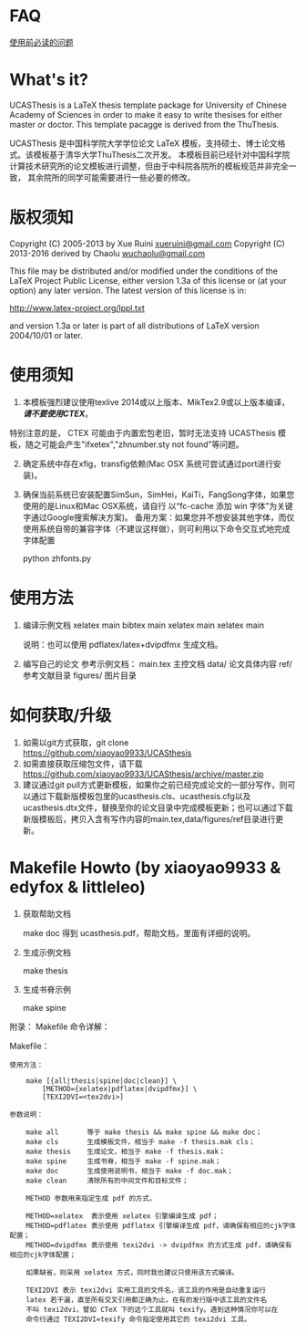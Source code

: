 FAQ
===
[使用前必读的问题](https://github.com/xiaoyao9933/UCASthesis/wiki)

What's it?
==========

UCASThesis is a LaTeX thesis template package for University of Chinese Academy of Sciences in order to
make it easy to write thesises for either master or doctor. This template pacagge is derived from the 
ThuThesis.

UCASThesis 是中国科学院大学学位论文 LaTeX 模板，支持硕士、博士论文格式。该模板基于清华大学ThuThesis二次开发。
本模板目前已经针对中国科学院计算技术研究所的论文模板进行调整，但由于中科院各院所的模板规范并非完全一致，
其余院所的同学可能需要进行一些必要的修改。

版权须知
========
Copyright (C) 2005-2013 by Xue Ruini <xueruini@gmail.com>
Copyright (C) 2013-2016 derived by Chaolu <wuchaolu@gmail.com>

This file may be distributed and/or modified under the
conditions of the LaTeX Project Public License, either version 1.3a
of this license or (at your option) any later version.
The latest version of this license is in:

http://www.latex-project.org/lppl.txt

and version 1.3a or later is part of all distributions of LaTeX
version 2004/10/01 or later.

使用须知
========

1. 本模板强烈建议使用texlive 2014或以上版本、MikTex2.9或以上版本编译，***请不要使用CTEX***。
  
  特别注意的是， CTEX 可能由于内置宏包老旧，暂时无法支持 UCASThesis 模板，随之可能会产生"ifxetex","zhnumber.sty not found"等问题。

2. 确定系统中存在xfig，transfig依赖(Mac OSX 系统可尝试通过port进行安装)。

3. 确保当前系统已安装配置SimSun，SimHei，KaiTi，FangSong字体，如果您使用的是Linux和Mac OSX系统，请自行
以“fc-cache 添加 win 字体”为关键字通过Google搜索解决方案)。
备用方案：如果您并不想安装其他字体，而仅使用系统自带的兼容字体（不建议这样做），则可利用以下命令交互式地完成字体配置

    python zhfonts.py

使用方法
========
1. 编译示例文档
   xelatex main
   bibtex main
   xelatex main
   xelatex main

   说明：也可以使用 pdflatex/latex+dvipdfmx 生成文档。

2. 编写自己的论文
   参考示例文档：
     main.tex   主控文档
     data/      论文具体内容
     ref/       参考文献目录
     figures/   图片目录
   

如何获取/升级
=============
1. 如需以git方式获取，git clone https://github.com/xiaoyao9933/UCASthesis
2. 如需直接获取压缩包文件，请下载 https://github.com/xiaoyao9933/UCASthesis/archive/master.zip
3. 建议通过git pull方式更新模板，如果你之前已经完成论文的一部分写作，则可以通过下载新版模板包里的ucasthesis.cls、ucasthesis.cfg以及ucasthesis.dtx文件，替换至你的论文目录中完成模板更新；也可以通过下载新版模板后，拷贝入含有写作内容的main.tex,data/figures/ref目录进行更新。


Makefile Howto (by xiaoyao9933 & edyfox & littleleo)
====================================================
1. 获取帮助文档

   make doc   得到 ucasthesis.pdf，帮助文档，里面有详细的说明。

2. 生成示例文档

   make thesis

3. 生成书脊示例   

   make spine

附录： Makefile 命令详解：

Makefile：

    使用方法：

        make [{all|thesis|spine|doc|clean}] \
            [METHOD={xelatex|pdflatex|dvipdfmx}] \
            [TEXI2DVI=<tex2dvi>]

    参数说明：

        make all       等于 make thesis && make spine && make doc；
        make cls       生成模板文件，相当于 make -f thesis.mak cls；
        make thesis    生成论文，相当于 make -f thesis.mak；
        make spine     生成书脊，相当于 make -f spine.mak；
        make doc       生成使用说明书，相当于 make -f doc.mak；
        make clean     清除所有的中间文件和目标文件；

        METHOD 参数用来指定生成 pdf 的方式，

        METHOD=xelatex  表示使用 xelatex 引擎编译生成 pdf；
        METHOD=pdflatex 表示使用 pdflatex 引擎编译生成 pdf，请确保有相应的cjk字体配置；
        METHOD=dvipdfmx 表示使用 texi2dvi -> dvipdfmx 的方式生成 pdf，请确保有相应的cjk字体配置；

        如果缺省，则采用 xelatex 方式，同时我也建议只使用该方式编译。

        TEXI2DVI 表示 texi2dvi 实用工具的文件名，该工具的作用是自动重复运行
        latex 若干遍，直至所有交叉引用都正确为止。在有的发行版中该工具的文件名
        不叫 texi2dvi，譬如 CTeX 下的这个工具就叫 texify。遇到这种情况你可以在
        命令行通过 TEXI2DVI=texify 命令指定使用其它的 texi2dvi 工具。


